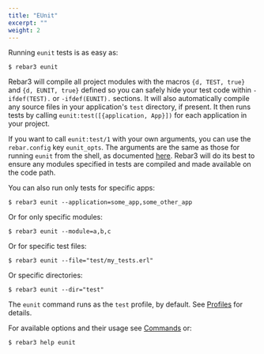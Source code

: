 ```yaml
---
title: "EUnit"
excerpt: ""
weight: 2
---
```


Running `eunit` tests is as easy as:

```shell
$ rebar3 eunit
```

Rebar3 will compile all project modules with the macros `{d, TEST, true}` and `{d, EUNIT, true}` defined so you can safely hide your test code within `-ifdef(TEST).` or `-ifdef(EUNIT).` sections. It will also automatically compile any source files in your application's `test` directory, if present. It then runs tests by calling `eunit:test([{application, App}])` for each application in your project.

If you want to call `eunit:test/1` with your own arguments, you can use the `rebar.config` key `eunit_opts`. The arguments are the same as those for running `eunit` from the shell, as documented [here](http://www.erlang.org/doc/man/eunit.html). Rebar3 will do its best to ensure any modules specified in tests are compiled and made available on the code path.

You can also run only tests for specific apps:

```shell
$ rebar3 eunit --application=some_app,some_other_app
```

Or for only specific modules:

```shell
$ rebar3 eunit --module=a,b,c
```

Or for specific test files:

```shell
$ rebar3 eunit --file="test/my_tests.erl"
```

Or specific directories:

```shell
$ rebar3 eunit --dir="test"
```

The `eunit` command runs as the `test` profile, by default. See [Profiles](/docs/profiles) for details.

For available options and their usage see [Commands](/docs/commands) or:

```shell
$ rebar3 help eunit
```
